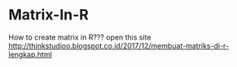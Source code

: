 # Matrix-In-R
How to create matrix in R???
open this site http://thinkstudioo.blogspot.co.id/2017/12/membuat-matriks-di-r-lengkap.html
